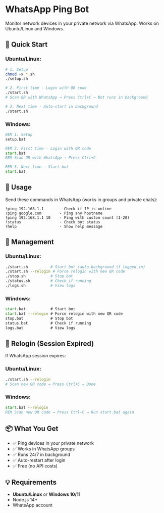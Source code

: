# WhatsApp Ping Bot

Monitor network devices in your private network via WhatsApp. Works on Ubuntu/Linux and Windows.

## 🚀 Quick Start

### Ubuntu/Linux:
```bash
# 1. Setup
chmod +x *.sh
./setup.sh

# 2. First time - Login with QR code
./start.sh
# Scan QR with WhatsApp → Press Ctrl+C → Bot runs in background

# 3. Next time - Auto-start in background
./start.sh
```

### Windows:
```cmd
REM 1. Setup
setup.bat

REM 2. First time - Login with QR code
start.bat
REM Scan QR with WhatsApp → Press Ctrl+C

REM 3. Next time - Start bot
start.bat
```

## 📱 Usage

Send these commands in WhatsApp (works in groups and private chats):

```
!ping 192.168.1.1       - Check if IP is online
!ping google.com        - Ping any hostname
!ping 192.168.1.1 10    - Ping with custom count (1-20)
!status                 - Check bot status
!help                   - Show help message
```

## 🔧 Management

### Ubuntu/Linux:
```bash
./start.sh          # Start bot (auto-background if logged in)
./start.sh --relogin # Force relogin with new QR code
./stop.sh           # Stop bot
./status.sh         # Check if running
./logs.sh           # View logs
```

### Windows:
```cmd
start.bat           # Start bot
start.bat --relogin # Force relogin with new QR code
stop.bat            # Stop bot
status.bat          # Check if running
logs.bat            # View logs
```

## 🔑 Relogin (Session Expired)

If WhatsApp session expires:

### Ubuntu/Linux:
```bash
./start.sh --relogin
# Scan new QR code → Press Ctrl+C → Done
```

### Windows:
```cmd
start.bat --relogin
REM Scan new QR code → Press Ctrl+C → Run start.bat again
```

## 📦 What You Get

- ✅ Ping devices in your private network
- ✅ Works in WhatsApp groups
- ✅ Runs 24/7 in background
- ✅ Auto-restart after login
- ✅ Free (no API costs)

## 💡 Requirements

- **Ubuntu/Linux** or **Windows 10/11**
- Node.js 14+
- WhatsApp account

